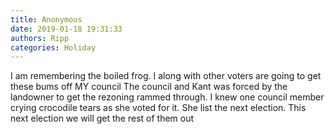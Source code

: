 ```yaml
---
title: Anonymous
date: 2019-01-18 19:31:33
authors: Ripp
categories: Holiday
---
```


 I am remembering the boiled frog.   I along with other voters are going to get these bums off MY council
The council and Kant was forced by the landowner to get the rezoning rammed through.  I knew one council member crying crocodile tears as she voted for it.  She list the next election.    This next election we will get the rest of them out